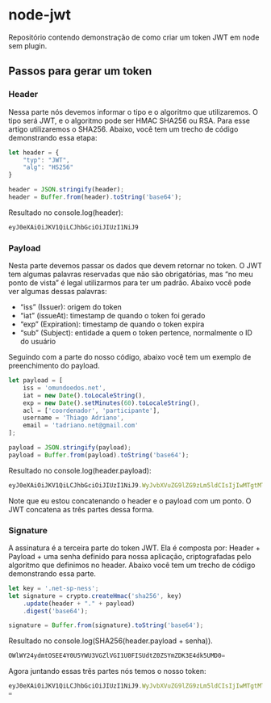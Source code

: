 # node-jwt

Repositório contendo demonstração de como criar um token JWT em node sem plugin.

## Passos para gerar um token

### Header
Nessa parte nós devemos informar o tipo e o algoritmo que utilizaremos. O tipo será JWT, e o algoritmo pode ser HMAC SHA256 ou RSA. Para esse artigo utilizaremos o SHA256. Abaixo, você tem um trecho de código demonstrando essa etapa:

```TypeScript
let header = {
    "typ": "JWT",
    "alg": "HS256"
}

header = JSON.stringify(header);
header = Buffer.from(header).toString('base64');
```

Resultado no console.log(header): 

```TypeScript
eyJ0eXAiOiJKV1QiLCJhbGciOiJIUzI1NiJ9
```

### Payload

Nesta parte devemos passar os dados que devem retornar no token. O JWT tem algumas palavras reservadas que não são obrigatórias, mas “no meu ponto de vista” é legal utilizarmos para ter um padrão. Abaixo você pode ver algumas dessas palavras:

* “iss” (Issuer): origem do token
* “iat” (issueAt): timestamp de quando o token foi gerado
* “exp” (Expiration): timestamp de quando o token expira
* “sub” (Subject): entidade a quem o token pertence, normalmente o ID do usuário


Seguindo com a parte do nosso código, abaixo você tem um exemplo de preenchimento do payload.

```TypeScript
let payload = [
    iss = 'omundoedos.net',
    iat = new Date().toLocaleString(),
    exp = new Date().setMinutes(60).toLocaleString(),
    acl = ['coordenador', 'participante'],
    username = 'Thiago Adriano',
    email = 'tadriano.net@gmail.com'
];

payload = JSON.stringify(payload);
payload = Buffer.from(payload).toString('base64');
```

Resultado no console.log(header.payload):

```TypeScript
eyJ0eXAiOiJKV1QiLCJhbGciOiJIUzI1NiJ9.WyJvbXVuZG9lZG9zLm5ldCIsIjIwMTgtMTAtMjUgMTY6NDY6MzYiLCIxLDU0MCw0OTcsNjM2LDA4NiIsWyJjb29yZGVuYWRvciIsInBhcnRpY2lwYW50ZSJdLCJUaGlhZ28gQWRyaWFubyIsInRhZHJpYW5vLm5ldEBnbWFpbC5jb20iXQ==

```
Note que eu estou concatenando o header e o payload com um ponto. O JWT concatena as três partes dessa forma.

### Signature

A assinatura é a terceira parte do token JWT. Ela é composta por: Header + Payload + uma senha definido para nossa aplicação, criptografadas pelo algoritmo que definimos no header. Abaixo você tem um trecho de código demonstrando essa parte.



```TypeScript
let key = '.net-sp-ness';
let signature = crypto.createHmac('sha256', key)
    .update(header + "." + payload)
    .digest('base64');

signature = Buffer.from(signature).toString('base64');
```

Resultado no console.log(SHA256(header.payload + senha)).


```TypeScript
OWlWY24ydmtOSEE4Y0U5YWU3VGZlVGI1U0FISUdtZ0ZSYmZDK3E4dk5UMD0=
```
Agora juntando essas três partes nós temos o nosso token:

```TypeScript
eyJ0eXAiOiJKV1QiLCJhbGciOiJIUzI1NiJ9.WyJvbXVuZG9lZG9zLm5ldCIsIjIwMTgtMTAtMjUgMTc6MDI6MjIiLCIxLDU0MCw1MDEsMjIyLDMxMiIsWyJjb29yZGVuYWRvciIsInBhcnRpY2lwYW50ZSJdLCJUaGlhZ28gQWRyaWFubyIsInRhZHJpYW5vLm5ldEBnbWFpbC5jb20iXQ==.QlUxR2kyRG5NbCtzKzVUQm5vTkF0dGEvaEhaTTNsd1ZJbEhlTjhIOFNJRT0=
=
```


